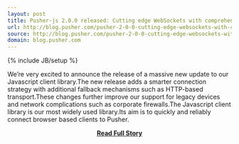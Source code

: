 ```yaml
---
layout: post
title: Pusher-js 2.0.0 released: Cutting edge WebSockets with comprehensive legacy support
url: http://blog.pusher.com/pusher-2-0-0-cutting-edge-websockets-with-comprehensive-legacy-support/
source: http://blog.pusher.com/pusher-2-0-0-cutting-edge-websockets-with-comprehensive-legacy-support/
domain: blog.pusher.com
---
```

{% include JB/setup %}<p>We’re very excited to announce the release of a massive new update to our Javascript client library.The new release adds a smarter connection strategy with additional fallback mechanisms such as HTTP-based transport.These changes further improve our support for legacy devices and network complications such as corporate firewalls.The Javascript client library is our most widely used library.Its aim is to quickly and reliably connect browser based clients to Pusher.</p>
<center><p><a href="http://blog.pusher.com/pusher-2-0-0-cutting-edge-websockets-with-comprehensive-legacy-support/" style='padding:25px; font-sze:18px; font-weight: bold;'>Read Full Story</a></p></center>
